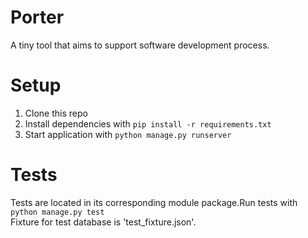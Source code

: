 # Porter
A tiny tool that aims to support software development process.

# Setup
1. Clone this repo
2. Install dependencies with ```pip install -r requirements.txt```
3. Start application with ```python manage.py runserver```

# Tests
Tests are located in its corresponding module package.Run tests with ```python manage.py test```  
Fixture for test database is 'test_fixture.json'.
